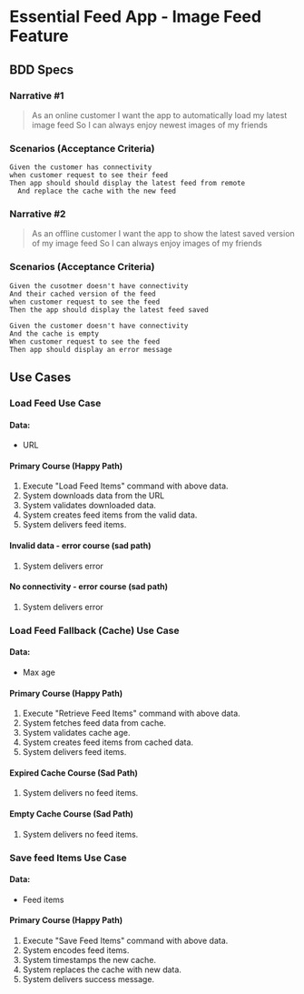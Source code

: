 # Essential Feed App - Image Feed Feature

## BDD Specs

### Narrative #1
> As an online customer I want the app to automatically load my latest image feed So I can always enjoy newest images of my friends 

### Scenarios (Acceptance Criteria)
```
Given the customer has connectivity
when customer request to see their feed
Then app should should display the latest feed from remote
  And replace the cache with the new feed
```

### Narrative #2
> As an offline customer I want the app to show the latest saved version of my image feed So I can always enjoy images of my friends

### Scenarios (Acceptance Criteria)
```
Given the cusotmer doesn't have connectivity
And their cached version of the feed
when customer request to see the feed
Then the app should display the latest feed saved

Given the customer doesn't have connectivity
And the cache is empty
When customer request to see the feed
Then app should display an error message
```

## Use Cases

### Load Feed Use Case

#### Data:
* URL

#### Primary Course (Happy Path)
1. Execute "Load Feed Items" command with above data.
2. System downloads data from the URL
3. System validates downloaded data.
4. System creates feed items from the valid data.
5. System delivers feed items.

#### Invalid data - error course (sad path)
1. System delivers error

#### No connectivity - error course (sad path)
1. System delivers error

### Load Feed Fallback (Cache) Use Case
#### Data:
* Max age

#### Primary Course (Happy Path)
1. Execute "Retrieve Feed Items" command with above data.
2. System fetches feed data from cache.
3. System validates cache age.
4. System creates feed items from cached data.
5. System delivers feed items.

#### Expired Cache Course (Sad Path)
1. System delivers no feed items.

#### Empty Cache Course (Sad Path)
1. System delivers no feed items.

### Save feed Items Use Case
#### Data:
* Feed items

#### Primary Course (Happy Path)
1. Execute "Save Feed Items" command with above data.
2. System encodes feed items.
3. System timestamps the new cache.
4. System replaces the cache with new data.
5. System delivers success message.










